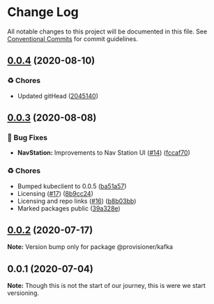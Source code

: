 # Change Log

All notable changes to this project will be documented in this file.
See [Conventional Commits](https://conventionalcommits.org) for commit guidelines.

## [0.0.4](https://github.com/c6o/provisioners/compare/v0.0.3...v0.0.4) (2020-08-10)


### ♻️ Chores

* Updated gitHead ([2045140](https://github.com/c6o/provisioners/commit/2045140b6ae8bc2e4504ff7756b7a8776c087609))





## [0.0.3](https://github.com/c6o/provisioners/compare/v0.0.2...v0.0.3) (2020-08-08)


### 🐛 Bug Fixes

* **NavStation:** Improvements to Nav Station UI ([#14](https://github.com/c6o/provisioners/issues/14)) ([fccaf70](https://github.com/c6o/provisioners/commit/fccaf7057be6de5235267fe0bbf6dc5be29e583f))


### ♻️ Chores

* Bumped kubeclient to 0.0.5 ([ba51a57](https://github.com/c6o/provisioners/commit/ba51a574b2a123bbe012be0086ec2ecbedcf487c))
* Licensing ([#17](https://github.com/c6o/provisioners/issues/17)) ([8b9cc24](https://github.com/c6o/provisioners/commit/8b9cc24ff42ff875b4234a74dfcfcfedb2acef27))
* Licensing and repo links ([#16](https://github.com/c6o/provisioners/issues/16)) ([b8b03bb](https://github.com/c6o/provisioners/commit/b8b03bbe7f30904b83cc599e61d378beb009eb38))
* Marked packages public ([39a328e](https://github.com/c6o/provisioners/commit/39a328e0225b2b773e173960f54f98052a698368))





## [0.0.2](https://github.com/traxitt/node-monorepo/compare/v0.0.1...v0.0.2) (2020-07-17)

**Note:** Version bump only for package @provisioner/kafka





## 0.0.1 (2020-07-04)

**Note:** Though this is not the start of our journey, this is were we start versioning.

